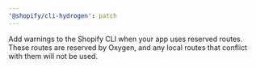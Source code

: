 ```yaml
---
'@shopify/cli-hydrogen': patch
---
```


Add warnings to the Shopify CLI when your app uses reserved routes. These routes are reserved by Oxygen, and any local routes that conflict with them will not be used.
